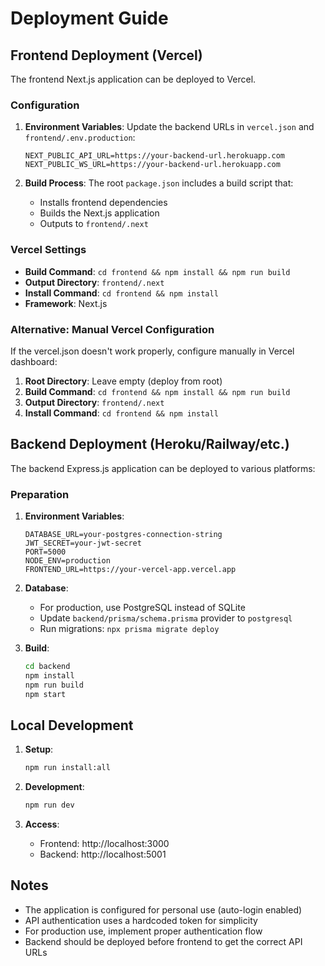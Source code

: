 # Deployment Guide

## Frontend Deployment (Vercel)

The frontend Next.js application can be deployed to Vercel.

### Configuration

1. **Environment Variables**: Update the backend URLs in `vercel.json` and `frontend/.env.production`:
   ```
   NEXT_PUBLIC_API_URL=https://your-backend-url.herokuapp.com
   NEXT_PUBLIC_WS_URL=https://your-backend-url.herokuapp.com
   ```

2. **Build Process**: The root `package.json` includes a build script that:
   - Installs frontend dependencies
   - Builds the Next.js application
   - Outputs to `frontend/.next`

### Vercel Settings

- **Build Command**: `cd frontend && npm install && npm run build`
- **Output Directory**: `frontend/.next`
- **Install Command**: `cd frontend && npm install`
- **Framework**: Next.js

### Alternative: Manual Vercel Configuration

If the vercel.json doesn't work properly, configure manually in Vercel dashboard:

1. **Root Directory**: Leave empty (deploy from root)
2. **Build Command**: `cd frontend && npm install && npm run build`
3. **Output Directory**: `frontend/.next`
4. **Install Command**: `cd frontend && npm install`

## Backend Deployment (Heroku/Railway/etc.)

The backend Express.js application can be deployed to various platforms:

### Preparation

1. **Environment Variables**:
   ```
   DATABASE_URL=your-postgres-connection-string
   JWT_SECRET=your-jwt-secret
   PORT=5000
   NODE_ENV=production
   FRONTEND_URL=https://your-vercel-app.vercel.app
   ```

2. **Database**: 
   - For production, use PostgreSQL instead of SQLite
   - Update `backend/prisma/schema.prisma` provider to `postgresql`
   - Run migrations: `npx prisma migrate deploy`

3. **Build**:
   ```bash
   cd backend
   npm install
   npm run build
   npm start
   ```

## Local Development

1. **Setup**:
   ```bash
   npm run install:all
   ```

2. **Development**:
   ```bash
   npm run dev
   ```

3. **Access**:
   - Frontend: http://localhost:3000
   - Backend: http://localhost:5001

## Notes

- The application is configured for personal use (auto-login enabled)
- API authentication uses a hardcoded token for simplicity
- For production use, implement proper authentication flow
- Backend should be deployed before frontend to get the correct API URLs